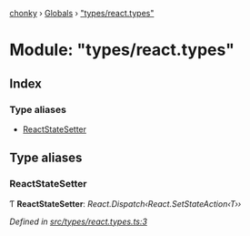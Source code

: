 [chonky](../README.md) › [Globals](../globals.md) › ["types/react.types"](_types_react_types_.md)

# Module: "types/react.types"

## Index

### Type aliases

* [ReactStateSetter](_types_react_types_.md#reactstatesetter)

## Type aliases

###  ReactStateSetter

Ƭ **ReactStateSetter**: *React.Dispatch‹React.SetStateAction‹T››*

*Defined in [src/types/react.types.ts:3](https://github.com/TimboKZ/Chonky/blob/bceb265/src/types/react.types.ts#L3)*
